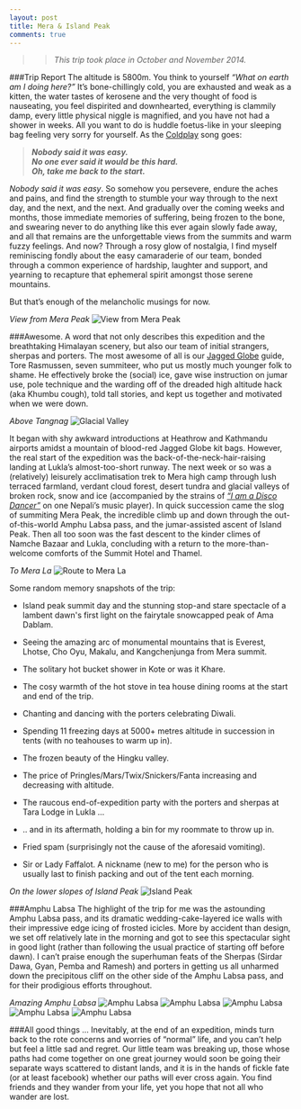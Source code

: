 ```yaml
---
layout: post
title: Mera & Island Peak
comments: true
---
```

>>_This trip took place in October and November 2014._

###Trip Report
The altitude is 5800m. You think to yourself _“What on earth am I doing here?”_ It’s bone-chillingly cold, you are exhausted and weak as a kitten, the water tastes of kerosene and the very thought of food is nauseating, you feel dispirited and downhearted, everything is clammily damp, every little physical niggle is magnified, and you have not had a shower in weeks.  All you want to do is huddle foetus-like in your sleeping bag feeling very sorry for yourself. As the [Coldplay](http://youtu.be/RB-RcX5DS5A) song goes: 
>_**Nobody said it was easy.  
No one ever said it would be this hard.  
Oh, take me back to the start.**_

_Nobody said it was easy_. So somehow you persevere, endure the aches and pains, and find the strength to stumble your way through to the next day, and the next, and the next. And gradually over the coming weeks and months, those immediate memories of suffering, being frozen to the bone, and swearing never to do anything like this ever again slowly fade away, and all that remains are the unforgettable views from the summits and warm fuzzy feelings. And now? Through a rosy glow of nostalgia, I find myself reminiscing fondly about the easy camaraderie of our team, bonded through a common experience of hardship, laughter and support, and yearning to recapture that ephemeral spirit amongst those serene mountains.

But that’s enough of the melancholic musings for now. 

_View from Mera Peak_
![View from Mera Peak](http://wanderfar.co.uk/MeraIsland/Panorama-7.jpg "View from Mera Peak")

###Awesome. 
A word that not only describes this expedition and the breathtaking Himalayan scenery, but also our team of initial strangers, sherpas and porters. The most awesome of all is our [Jagged Globe](http://www.jagged-globe.co.uk) guide, Tore Rasmussen, seven summiteer, who put us mostly much younger folk to shame. He effectively broke the (social) ice, gave wise instruction on jumar use, pole technique and the warding off of the dreaded high altitude hack (aka Khumbu cough), told tall stories, and kept us together and motivated when we were down.

_Above Tangnag_
![Glacial Valley](http://wanderfar.co.uk/MeraIsland/Nepal-76.jpg "Glacial Valley")

It began with shy awkward introductions at Heathrow and Kathmandu airports amidst a mountain of blood-red Jagged Globe kit bags.  However, the real start of the expedition was the back-of-the-neck-hair-raising landing at Lukla’s almost-too-short runway. The next week or so was a (relatively) leisurely acclimatisation trek to Mera high camp through lush terraced farmland, verdant cloud forest, desert tundra and glacial valleys of broken rock, snow and ice (accompanied by the strains of [_“I am a Disco Dancer”_](http://youtu.be/SBOVN9KPg7c) on one Nepali’s music player). In quick succession came the slog of summiting Mera Peak, the incredible climb up and down through the out-of-this-world Amphu Labsa pass, and the jumar-assisted ascent of Island Peak. Then all too soon was the fast descent to the kinder climes of Namche Bazaar and Lukla, concluding with a return to the more-than-welcome comforts of the Summit Hotel and Thamel.

_To Mera La_
![Route to Mera La](http://wanderfar.co.uk/MeraIsland/Nepal-144.jpg "Route to Mera La")

Some random memory snapshots of the trip:  

* Island peak summit day and the stunning stop-and stare spectacle of a lambent dawn's first light on the fairytale snowcapped peak of Ama Dablam.

* Seeing the amazing arc of monumental mountains that is Everest, Lhotse, Cho Oyu, Makalu, and Kangchenjunga from Mera summit.

* The solitary hot bucket shower in Kote or was it Khare.

* The cosy warmth of the hot stove in tea house dining rooms at the start and end of the trip.

* Chanting and dancing with the porters celebrating Diwali.

* Spending 11 freezing days at 5000+ metres altitude in succession in tents (with no teahouses to warm up in).

* The frozen beauty of the Hingku valley.

* The price of Pringles/Mars/Twix/Snickers/Fanta increasing and decreasing with altitude.

* The raucous end-of-expedition party with the porters and sherpas at Tara Lodge in Lukla ...

* .. and in its aftermath, holding a bin for my roommate to throw up in.

* Fried spam (surprisingly not the cause of the aforesaid vomiting).

* Sir or Lady Faffalot. A nickname (new to me) for the person who is usually last to finish packing and out of the tent each morning.

_On the lower slopes of Island Peak_
![Island Peak](http://wanderfar.co.uk/MeraIsland/Nepal-257.jpg "Island Peak")

###Amphu Labsa
The highlight of the trip for me was the astounding Amphu Labsa pass, and its dramatic wedding-cake-layered ice walls with their impressive edge icing of frosted icicles. More by accident than design, we set off relatively late in the morning and got to see this spectacular sight in good light (rather than following the usual practice of starting off before dawn). I can’t praise enough the superhuman feats of the Sherpas (Sirdar Dawa, Gyan, Pemba and Ramesh) and porters in getting us all unharmed down the precipitous cliff on the other side of the Amphu Labsa pass, and for their prodigious efforts throughout.

_Amazing Amphu Labsa_
![Amphu Labsa](http://wanderfar.co.uk/MeraIsland/Nepal-212.jpg "Amphu Labsa")
![Amphu Labsa](http://wanderfar.co.uk/MeraIsland/Nepal-213.jpg "Amphu Labsa")
![Amphu Labsa](http://wanderfar.co.uk/MeraIsland/Nepal-226.jpg "Amphu Labsa")
![Amphu Labsa](http://wanderfar.co.uk/MeraIsland/Nepal-229.jpg "Amphu Labsa")
![Amphu Labsa](http://wanderfar.co.uk/MeraIsland/Nepal-230.jpg "Amphu Labsa")

###All good things ...
Inevitably, at the end of an expedition, minds turn back to the rote concerns and worries of “normal” life, and you can’t help but feel a little sad and regret. Our little team was breaking up, those whose paths had come together on one great journey would soon be going their separate ways scattered to distant lands, and it is in the hands of fickle fate (or at least facebook) whether our paths will ever cross again. You find friends and they wander from your life, yet you hope that not all who wander are lost.
